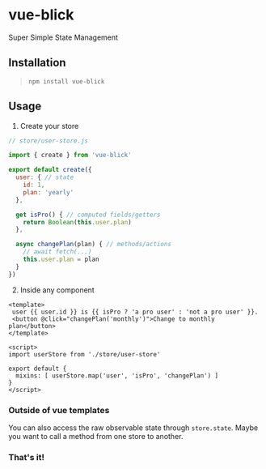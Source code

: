 # vue-blick

Super Simple State Management

## Installation

> `npm install vue-blick`

## Usage

1. Create your store

```javascript
// store/user-store.js

import { create } from 'vue-blick'

export default create({
  user: { // state
    id: 1,
    plan: 'yearly'
  },

  get isPro() { // computed fields/getters
    return Boolean(this.user.plan)
  },

  async changePlan(plan) { // methods/actions
    // await fetch(...)
    this.user.plan = plan
  }
})
```

2. Inside any component

```vue
<template>
 user {{ user.id }} is {{ isPro ? 'a pro user' : 'not a pro user' }}.
 <button @click="changePlan('monthly')">Change to monthly plan</button>
</template>

<script>
import userStore from './store/user-store'

export default {
  mixins: [ userStore.map('user', 'isPro', 'changePlan') ]
}
</script>
```

### Outside of vue templates

You can also access the raw observable state through `store.state`. Maybe you want to call a method from one store to another.

### That's it!